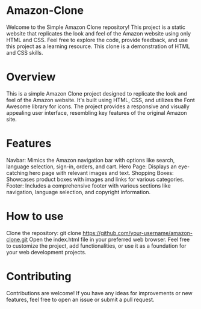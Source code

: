 # Amazon-Clone
Welcome to the Simple Amazon Clone repository!  This project is a static website that replicates the look and feel of the Amazon website using only HTML and CSS. Feel free to explore the code, provide feedback, and use this project as a learning resource. This clone is a demonstration of HTML and CSS skills.
# Overview
This is a simple Amazon Clone project designed to replicate the look and feel of the Amazon website. It's built using HTML, CSS, and utilizes the Font Awesome library for icons. The project provides a responsive and visually appealing user interface, resembling key features of the original Amazon site.
# Features
Navbar: Mimics the Amazon navigation bar with options like search, language selection, sign-in, orders, and cart.
Hero Page: Displays an eye-catching hero page with relevant images and text.
Shopping Boxes: Showcases product boxes with images and links for various categories.
Footer: Includes a comprehensive footer with various sections like navigation, language selection, and copyright information.
# How to use
Clone the repository: git clone https://github.com/your-username/amazon-clone.git
Open the index.html file in your preferred web browser.
Feel free to customize the project, add functionalities, or use it as a foundation for your web development projects.
# Contributing
Contributions are welcome! If you have any ideas for improvements or new features, feel free to open an issue or submit a pull request.
